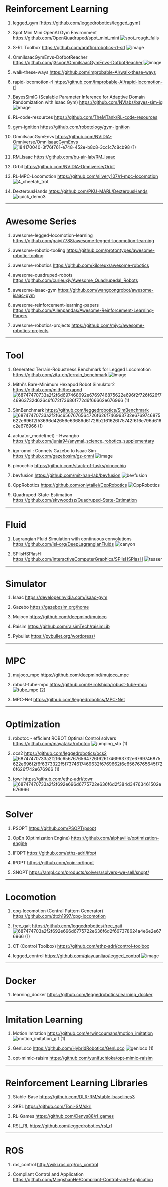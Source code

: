 # Reinforcement Learning
1. legged_gym
[https://github.com/leggedrobotics/legged_gym]

2. Spot Mini Mini OpenAI Gym Environment
https://github.com/OpenQuadruped/spot_mini_mini
![spot_rough_falls](https://github.com/rlawlsdn1130/Note/assets/88181153/a5d4f5fb-55da-4c52-9298-6db3c04be243)

3. S-RL Toolbox
https://github.com/araffin/robotics-rl-srl
![image](https://github.com/rlawlsdn1130/Note/assets/88181153/efa6b061-cc8d-4f9e-a067-ef4b61dd6e18)

4. OmniIsaacGymEnvs-DofbotReacher
https://github.com/j3soon/OmniIsaacGymEnvs-DofbotReacher
![image](https://github.com/rlawlsdn1130/Note/assets/88181153/c53cba87-2a29-415e-a36b-7bc9d49b84f9)

5. walk-these-ways
https://github.com/Improbable-AI/walk-these-ways

6. rapid-locomotion-rl
https://github.com/Improbable-AI/rapid-locomotion-rl

7. BayesSimIG  (Scalable Parameter Inference for Adaptive Domain Randomization with Isaac Gym)
https://github.com/NVlabs/bayes-sim-ig
![image](https://github.com/rlawlsdn1130/Note/assets/88181153/775a067f-ad85-486d-aff5-ab8a28915ec8)

8. RL-code-resources
https://github.com/TheMTank/RL-code-resources

9. gym-ignition
https://github.com/robotology/gym-ignition

10. OmniIsaacGymEnvs
https://github.com/NVIDIA-Omniverse/OmniIsaacGymEnvs
![184170040-3f76f761-e748-452e-b8c8-3cc1c7c8cb98 (1)](https://github.com/rlawlsdn1130/Note/assets/88181153/c1c4a77d-c50e-4d95-adaa-a558b2891a9e)

11. RM_Isaac
https://github.com/bu-air-lab/RM_Isaac

12. Orbit
https://github.com/NVIDIA-Omniverse/Orbit

13. RL-MPC-Locomotion
https://github.com/silvery107/rl-mpc-locomotion
![4_cheetah_trot](https://github.com/rlawlsdn1130/Note/assets/88181153/48f61a71-2bbd-44ce-ad93-6a68388f230b)

14. DexterousHands
https://github.com/PKU-MARL/DexterousHands
![quick_demo3](https://github.com/rlawlsdn1130/Note/assets/88181153/9dc52b6b-e6d9-4f87-b495-cfed6ac79979)

---

# Awesome Series
1. awesome-legged-locomotion-learning
https://github.com/gaiyi7788/awesome-legged-locomotion-learning

2. awesome-robotic-tooling
https://github.com/protontypes/awesome-robotic-tooling

3. awesome-robotics
https://github.com/kiloreux/awesome-robotics

4. awesome-quadruped-robots
https://github.com/curieuxjy/Awesome_Quadrupedal_Robots

5. awesome-isaac-gym
https://github.com/wangcongrobot/awesome-isaac-gym

6. awesome-reinforcement-learning-papers
https://github.com/Allenpandas/Awesome-Reinforcement-Learning-Papers

7. awesome-robotics-projects
https://github.com/mjyc/awesome-robotics-projects

---

# Tool
1. Generated Terrain-Robustness Benchmark for Legged Locomotion
https://github.com/zita-ch/terrain_benchmark
![image](https://github.com/rlawlsdn1130/Note/assets/88181153/a8287fd8-33f0-41fd-9105-520342416380)

2. Mithi's Bare-Minimum Hexapod Robot Simulator2
https://github.com/mithi/hexapod
![68747470733a2f2f6d697468692e6769746875622e696f2f726f626f746963732d626c6f672f73686f772d6f66662e676966 (1)](https://github.com/rlawlsdn1130/Note/assets/88181153/7a14a4ff-fe9a-449f-93ac-e924992c93a3)

3. SimBenchmark
https://github.com/leggedrobotics/SimBenchmark
![68747470733a2f2f6c6567676564726f626f746963732e6769746875622e696f2f53696d42656e63686d61726b2f61626f75742f616e796d616c2e676966 (1)](https://github.com/rlawlsdn1130/Note/assets/88181153/03c46d9d-60d3-407c-b972-cc404c6b2516)

4. actuator_model(net) - Hwangbo
https://github.com/junja94/anymal_science_robotics_supplementary

5. ign-omni : Connets Gazebo to Isaac Sim
https://github.com/gazebosim/gz-omni
![image](https://github.com/rlawlsdn1130/Note/assets/88181153/0ebd2c7c-3437-42f8-861d-025944c3c001)

6. pinocchio
https://github.com/stack-of-tasks/pinocchio

7. bevfusion
https://github.com/mit-han-lab/bevfusion
![bevfusion](https://github.com/rlawlsdn1130/Note/assets/88181153/6fbe56f8-c7fc-4da5-8a1c-789c9585b07a)

8. CppRobotics
https://github.com/onlytailei/CppRobotics
![CppRobotics](https://github.com/rlawlsdn1130/Note/assets/88181153/426e6efa-8f6a-44e4-8dcd-b36b1de6ad7b)

9. Quadruped-State-Estimation
https://github.com/skywoodsz/Quadruped-State-Estimation


---

# Fluid
1. Lagrangian Fluid Simulation with continuous convolutions
https://github.com/isl-org/DeepLagrangianFluids
![canyon](https://github.com/rlawlsdn1130/Note/assets/88181153/bde8fac3-a46f-406c-9cfc-4d0db4333262)

2. SPlisHSPlasH
https://github.com/InteractiveComputerGraphics/SPlisHSPlasH
![teaser](https://github.com/rlawlsdn1130/Note/assets/88181153/61f2a9b4-5f27-4476-9893-040b795c3364)

---

# Simulator
1. Isaac
https://developer.nvidia.com/isaac-gym

2. Gazebo
https://gazebosim.org/home

3. Mujoco
https://github.com/deepmind/mujoco

4. Raisim
https://github.com/raisimTech/raisimLib

5. Pybullet
https://pybullet.org/wordpress/

---

# MPC
1. mujoco_mpc
https://github.com/deepmind/mujoco_mpc

2. robust-tube-mpc
https://github.com/HiroIshida/robust-tube-mpc
![tube_mpc (2)](https://github.com/rlawlsdn1130/Note/assets/88181153/09646307-659c-40b5-b5c6-b28b9c3462ab)

3. MPC-Net
https://github.com/leggedrobotics/MPC-Net

---

# Optimization
1. robotoc - efficient ROBOT Optimal Control solvers
https://github.com/mayataka/robotoc
![jumping_sto (1)](https://github.com/rlawlsdn1130/Note/assets/88181153/a4ae8aff-be2b-4c58-ba99-ce857fa13cda)

2. ocs2
https://github.com/leggedrobotics/ocs2
![68747470733a2f2f6c6567676564726f626f746963732e6769746875622e696f2f6f6373322f5f7374617469632f6769662f6c65676765645f726f626f742e676966 (1)](https://github.com/rlawlsdn1130/Note/assets/88181153/41438640-7da8-4ea1-a016-c8b9f51a95a3)

3. towr
https://github.com/ethz-adrl/towr
![68747470733a2f2f692e696d6775722e636f6d2f384d34763461502e676966](https://github.com/rlawlsdn1130/Note/assets/88181153/ca3d7828-8f45-428e-aab6-5d135328ed0d)

---

# Solver
1. PSOPT
https://github.com/PSOPT/psopt

2. OpEn (Optimization Engine)
https://github.com/alphaville/optimization-engine

3. IFOPT
https://github.com/ethz-adrl/ifopt

4. IPOPT
https://github.com/coin-or/Ipopt

5. SNOPT
https://ampl.com/products/solvers/solvers-we-sell/snopt/

---

# Locomotion
1. cpg-locomotion (Central Pattern Generator)
https://github.com/dtch1997/cpg-locomotion

2. free_gait
https://github.com/leggedrobotics/free_gait
![687474703a2f2f692e696d6775722e636f6d2f667378624a4e6e2e676966 (1)](https://github.com/rlawlsdn1130/Note/assets/88181153/4db23083-f6cc-4c59-9627-07115febcb38)

3. CT (Control Toolbox)
https://github.com/ethz-adrl/control-toolbox

4. legged_control
https://github.com/qiayuanliao/legged_control
![image](https://github.com/rlawlsdn1130/Note/assets/88181153/8fb73c90-fc5e-4e48-81d9-540bc14eb1e0)

---

# Docker
1. learning_docker
https://github.com/leggedrobotics/learning_docker

---

# Imitation Learning
1. Motion Imitation
https://github.com/erwincoumans/motion_imitation
![motion_imitation_gif (1)](https://github.com/rlawlsdn1130/Note/assets/88181153/2b3c8be5-e519-4cf1-8b48-0de016719074)

2. GenLoco
https://github.com/HybridRobotics/GenLoco
![genloco (1)](https://github.com/rlawlsdn1130/Note/assets/88181153/a31df9fc-0ebb-4c97-b49c-84a336255045)

3. opt-mimic-raisim
https://github.com/yunifuchioka/opt-mimic-raisim

---

# Reinforcement Learning Libraries
1. Stable-Base
https://github.com/DLR-RM/stable-baselines3

2. SKRL
https://github.com/Toni-SM/skrl

3. RL-Games
https://github.com/Denys88/rl_games

4. RSL_RL
https://github.com/leggedrobotics/rsl_rl

---

# ROS
1. ros_control
http://wiki.ros.org/ros_control

2. Compliant Control and Application
https://github.com/MingshanHe/Compliant-Control-and-Application
